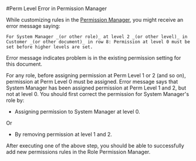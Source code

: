 #Perm Level Error in Permission Manager

While customizing rules in the [Permission Manager]({{docs_base_url}}/user/erpnext/user/manual/en/setting-up/users-and-permissions/role-based-permissions), you might receive an error message saying:

`For System Manager _(or other role)_ at level 2 _(or other level)_ in Customer _(or other document)_ in row 8: Permission at level 0 must be set before higher levels are set.`

Error message indicates problem is in the existing permission setting for this document.

For any role, before assigning permission at Perm Level 1 or 2 (and so on), permission at Perm Level 0 must be assigned. Error message says that System Manager has been assigned permission at Perm Level 1 and 2, but not at level 0. You should first correct the permission for System Manager's role by:

- Assigning permission to System Manager at level 0.

Or

- By removing permission at level 1 and 2.

After executing one of the above step, you should be able to successfully add new permissions rules in the Role Permission Manager.

<!-- markdown -->